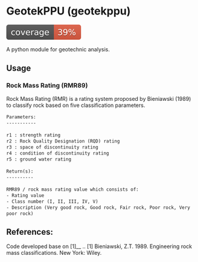 # GeotekPPU (geotekppu)
![Coverage](coverage.svg "Test Coverage")

A python module for geotechnic analysis.

## Usage

### Rock Mass Rating (RMR89)

Rock Mass Rating (RMR) is a rating system proposed by Bieniawski (1989) to classify rock based on five classification parameters.

```
Parameters:
-----------

r1 : strength rating
r2 : Rock Quality Designation (RQD) rating
r3 : space of discontinuity rating
r4 : condition of discontinuity rating
r5 : ground water rating

Return(s):
----------

RMR89 / rock mass rating value which consists of:
- Rating value
- Class number (I, II, III, IV, V)
- Description (Very good rock, Good rock, Fair rock, Poor rock, Very poor rock)
```

References:
-----------
Code developed base on [1]__
.. [1] Bieniawski, Z.T. 1989. Engineering rock mass classifications. New York: Wiley.

